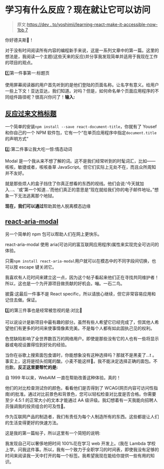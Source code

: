 # 学习有什么反应？现在就让它可以访问

> 原文:[https://dev . to/yoshimii/learning-react-make-it-accessible-now-1bb 7](https://dev.to/yoshimii/learning-react-make-it-accessible-now-1bb7)

你好德夫斯🤠！

对于没有时间阅读所有内容的编程新手来说，这是一系列文章中的第一篇。这里的想法是，我阅读一个主题(这些天来的反应)并分享我发现简单并适用于我现在工作的项目的观点。

1️⃣第一件事第一:标题页

使用屏幕阅读器的用户首先听到的是他们登陆的页面名称。让名字有意义。给用户一些上下文！亚达亚达，我们知道。对吗？但是，如何命名单个页面应用程序的不同组件路径呢？很高兴你问了！**输入:**

## [](#react-document-title)[反应过来文档标题](https://github.com/gaearon/react-document-title)

一个简单的安装`npm install --save react-document-title`，你就有了 Yousef 和你自己的一个 NPM 软件包，它有一个“在单页应用程序中指定`document.title`的声明方式”

2️⃣:第二件事让我大吃一惊:情态动词

Modal 是一个我从来不想了解的词。这不是我们经常听到的时髦词汇，比如——咳咳，敏捷或者，咳咳香草 JavaScript。但它们实际上无处不在，而且众所周知并不友好。

就是那些烦人的盒子挡住了你真正想看的东西的视线。他们会说:‘今天就加入...、'或'第一个知道...'而他们真正的意思是“现在就给我们你的电子邮件地址。”想象一下无法逃离那个地狱。

**现在，我们可以通过**帮助其他人脱离模态边缘

## [](#reactariamodal)[react-aria-modal](https://github.com/davidtheclark/react-aria-modal)

另一个简单的 npm 包可以帮助人们在网上更快乐。

react-aria-modal 使用 aria(可访问的富互联网应用程序)属性来实现完全可访问的体验。

只需`npm install react-aria-modal`用户就可以在模态中的不同字段间切换，也可以按 escape 键关闭它。

我喜欢有人花时间来建立这一点，因为这个帖子看起来他们正在寻找共同维护者！所以，这也是一个为开源项目做贡献的好机会。嘣。一石二鸟。

披露:这最后一件事不是 React specific，所以请放心继续，但它非常容易应用和记住去做。保证。

3️⃣的第三件事也是经常被忽视的是:对比🖤

可以说设计是新项目中最有趣的部分。虽然有些人希望它已经完成了，但其他人希望他们有更多的时间来使事情像素完美。不是每个人都有如此固执己见的权利。

色觉缺陷影响了全世界数百万的网络用户。即使是那些没有它的人也有一些将显示器或电视设置得恰到好处的经验。

当你在谷歌上搜索面包食谱时，你能想象没有这种选择吗？那就不是黑麦了...t 。事实上，这将是彻头彻尾的酸。小麦不能这样🍞。我不能决定选择正确的面包。不抱歉。**反正这里要帮忙的是:**

自 1999 年以来，WebAIM 一直在帮助改善这种体验。真的！

他们的对比检查测试你的颜色，看看他们是否得到了 WCAG(网页内容可访问性指南)的批准。通过对比前景色和背景色，您可以轻松检查对比度是否合格。你需要至少 4.5:1 的正常大小的文本才能通过 AA 级评级。我幻想着有一天我能向招聘人员强调我的投资组合的可及性🌠。

作为互联网产品的制造者，我们有责任为每个人制造所有的东西。这些都是让人们的生活变得更好的快速方法。

这是我的第一篇帖子，所以这里有一个简短的说明:

我发现自己可以奢侈地把时间 100%花在学习 web 开发上。(我在 Lambda 学校上学。问我这件事。所以，我有一个致力于全职学习的时间表，即使我没有足够的时间来阅读我一天中打开的每一个标签。我希望我现在能给你提供一些有用的知识。